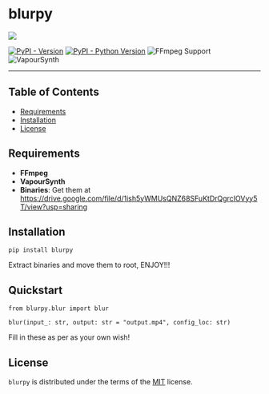 # blurpy

![](icon/icon.png)

[![PyPI - Version](https://img.shields.io/pypi/v/blurpy.svg)](https://pypi.org/project/blurpy)
[![PyPI - Python Version](https://img.shields.io/pypi/pyversions/blurpy.svg)](https://pypi.org/project/blurpy)
![FFmpeg Support](https://img.shields.io/badge/FFmpeg-required-blue?logo=ffmpeg)
![VapourSynth](https://img.shields.io/badge/VapourSynth-%F0%9F%A7%AA_required-purple?style=flat-square&logoColor=white&color=purple)

-----

## Table of Contents

- [Requirements](#requirements)
- [Installation](#installation)
- [License](#license)

## Requirements

- **FFmpeg**
- **VapourSynth**
- **Binaries**: Get them at https://drive.google.com/file/d/1ish5yWMUsQNZ68SFuKtDrQgrcIOVyy5T/view?usp=sharing

## Installation

```console
pip install blurpy
```

Extract binaries and move them to root, ENJOY!!!

## Quickstart

```
from blurpy.blur import blur

blur(input_: str, output: str = "output.mp4", config_loc: str)
```

Fill in these as per as your own wish!

## License

`blurpy` is distributed under the terms of the [MIT](https://spdx.org/licenses/MIT.html) license.
